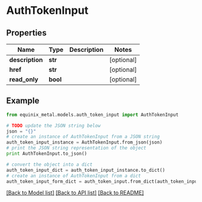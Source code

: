 # AuthTokenInput


## Properties
Name | Type | Description | Notes
------------ | ------------- | ------------- | -------------
**description** | **str** |  | [optional] 
**href** | **str** |  | [optional] 
**read_only** | **bool** |  | [optional] 

## Example

```python
from equinix_metal.models.auth_token_input import AuthTokenInput

# TODO update the JSON string below
json = "{}"
# create an instance of AuthTokenInput from a JSON string
auth_token_input_instance = AuthTokenInput.from_json(json)
# print the JSON string representation of the object
print AuthTokenInput.to_json()

# convert the object into a dict
auth_token_input_dict = auth_token_input_instance.to_dict()
# create an instance of AuthTokenInput from a dict
auth_token_input_form_dict = auth_token_input.from_dict(auth_token_input_dict)
```
[[Back to Model list]](../README.md#documentation-for-models) [[Back to API list]](../README.md#documentation-for-api-endpoints) [[Back to README]](../README.md)


